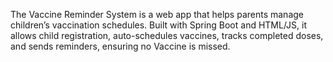 The Vaccine Reminder System is a web app that helps parents manage children’s vaccination schedules. Built with Spring Boot and HTML/JS, it allows child registration, auto-schedules vaccines, tracks completed doses, and sends reminders, ensuring no Vaccine is missed.
